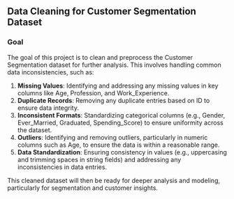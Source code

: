 ## Data Cleaning for Customer Segmentation Dataset

### Goal
The goal of this project is to clean and preprocess the Customer Segmentation dataset for further analysis. This involves handling common data inconsistencies, such as:

1. **Missing Values**: Identifying and addressing any missing values in key columns like Age, Profession, and Work_Experience.
2. **Duplicate Records**: Removing any duplicate entries based on ID to ensure data integrity.
3. **Inconsistent Formats**: Standardizing categorical columns (e.g., Gender, Ever_Married, Graduated, Spending_Score) to ensure uniformity across the dataset.
4. **Outliers**: Identifying and removing outliers, particularly in numeric columns such as Age, to ensure the data is within a reasonable range.
5. **Data Standardization**: Ensuring consistency in values (e.g., uppercasing and trimming spaces in string fields) and addressing any inconsistencies in data entries.

This cleaned dataset will then be ready for deeper analysis and modeling, particularly for segmentation and customer insights.
